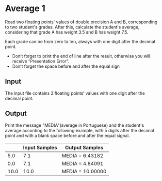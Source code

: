  # Average 1 

Read two floating points' values of double precision A and B, corresponding to two student's grades. After this, calculate the student's average, considering that grade A has weight 3.5 and B has weight 7.5. 

  Each grade can be from zero to ten, always with one digit after the decimal point. 
  - Don’t forget to print the end of line after the result, otherwise you will receive “Presentation Error”. 
  - Don’t forget the space before and after the equal sign

## Input

The input file contains 2 floating points' values with one digit after the decimal point.

## Output

Print the message "MEDIA"(average in Portuguese) and the student's average according to the following example, with 5 digits after the decimal point and with a blank space before and after the equal signal.

| 		|Input Samples | Output Samples |
|-------|--------|----------------|
| 5.0  |  7.1    | MEDIA = 6.43182|
| 0.0  |   7.1   | MEDIA = 4.84091|
| 10.0  |  10.0  | MEDIA = 10.00000|
